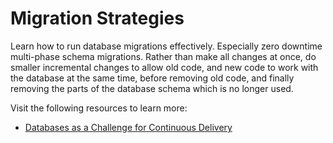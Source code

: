 # Migration Strategies

Learn how to run database migrations effectively. Especially zero downtime multi-phase schema migrations. Rather than make all changes at once, do smaller incremental changes to allow old code, and new code to work with the database at the same time, before removing old code, and finally removing the parts of the database schema which is no longer used.

Visit the following resources to learn more:

- [Databases as a Challenge for Continuous Delivery](https://phauer.com/2015/databases-challenge-continuous-delivery/)
